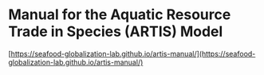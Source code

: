 # Manual for the Aquatic Resource Trade in Species (ARTIS) Model

[https://seafood-globalization-lab.github.io/artis-manual/](https://seafood-globalization-lab.github.io/artis-manual/)

